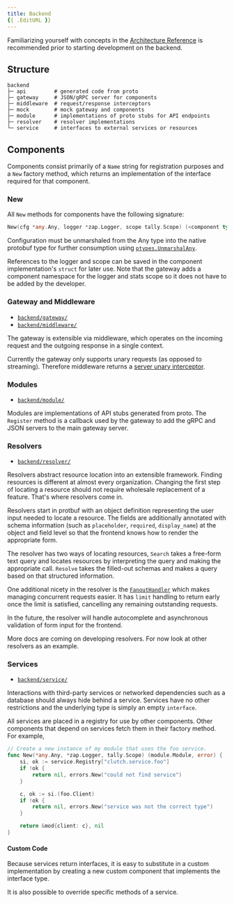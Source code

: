 ```yaml
---
title: Backend
{{ .EditURL }}
---
```


Familiarizing yourself with concepts in the [Architecture Reference](/docs/about/architecture) is recommended prior to starting development on the backend.

## Structure

```
backend
├─ api         # generated code from proto
├─ gateway     # JSON/gRPC server for components
├─ middleware  # request/response interceptors
├─ mock        # mock gateway and components
├─ module      # implementations of proto stubs for API endpoints
├─ resolver    # resolver implementations
└─ service     # interfaces to external services or resources
```

## Components

Components consist primarily of a `Name` string for registration purposes and a `New` factory method, which returns an implementation of the interface required for that component.

### New

All `New` methods for components have the following signature:

```go
New(cfg *any.Any, logger *zap.Logger, scope tally.Scope) (<component type>, error)
```

Configuration must be unmarshaled from the Any type into the native protobuf type for further consumption using [`ptypes.UnmarshalAny`](https://pkg.go.dev/github.com/golang/protobuf/ptypes?tab=doc#UnmarshalAny).

References to the logger and scope can be saved in the component implementation's `struct` for later use. Note that the gateway adds a component namespace for the logger and stats scope so it does not have to be added by the developer.

### Gateway and Middleware

- [`backend/gateway/`](https://github.com/lyft/clutch/tree/main/backend/gateway)
- [`backend/middleware/`](https://github.com/lyft/clutch/tree/main/backend/middleware)

The gateway is extensible via middleware, which operates on the incoming request and the outgoing response in a single context.

Currently the gateway only supports unary requests (as opposed to streaming). Therefore middleware returns a [server unary interceptor](https://github.com/grpc/grpc-go/tree/master/examples/features/interceptor#unary-interceptor-1).

### Modules

- [`backend/module/`](https://github.com/lyft/clutch/tree/main/backend/module)

Modules are implementations of API stubs generated from proto. The `Register` method is a callback used by the gateway to add the gRPC and JSON servers to the main gateway server.

### Resolvers

- [`backend/resolver/`](https://github.com/lyft/clutch/tree/main/backend/resolver)

Resolvers abstract resource location into an extensible framework. Finding resources is different at almost every organization. Changing the first step of locating a resource should not require wholesale replacement of a feature. That's where resolvers come in.

Resolvers start in protbuf with an object definition representing the user input needed to locate a resource. The fields are additionally annotated with schema information (such as `placeholder`, `required`, `display_name`) at the object and field level so that the frontend knows how to render the appropriate form.

The resolver has two ways of locating resources, `Search` takes a free-form text query and locates resources by interpreting the query and making the appropriate call. `Resolve` takes the filled-out schemas and makes a query based on that structured information.

One additional nicety in the resolver is the [`FanoutHandler`](https://github.com/lyft/clutch/blob/main/backend/resolver/fanouthandler.go) which makes managing concurrent requests easier. It has `limit` handling to return early once the limit is satisfied, cancelling any remaining outstanding requests.

In the future, the resolver will handle autocomplete and asynchronous validation of form input for the frontend.

More docs are coming on developing resolvers. For now look at other resolvers as an example.

### Services

- [`backend/service/`](https://github.com/lyft/clutch/tree/main/backend/service)

Interactions with third-party services or networked dependencies such as a database should always hide behind a service. Services have no other restrictions and the underlying type is simply an empty `interface`.

All services are placed in a registry for use by other components. Other components that depend on services fetch them in their factory method. For example,

```go
// Create a new instance of my module that uses the foo service.
func New(*any.Any, *zap.Logger, tally.Scope) (module.Module, error) {
	si, ok := service.Registry["clutch.service.foo"]
	if !ok {
		return nil, errors.New("could not find service")
	}

	c, ok := si.(foo.Client)
	if !ok {
		return nil, errors.New("service was not the correct type")
    }

    return &mod{client: c}, nil
}
```

#### Custom Code

Because services return interfaces, it is easy to substitute in a custom implementation by creating a new custom component that implements the interface type.

It is also possible to override specific methods of a service.
